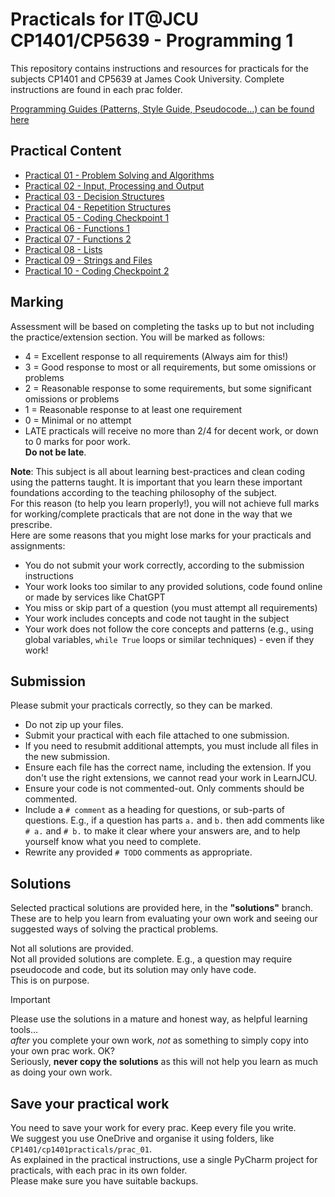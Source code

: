 # Practicals for IT@JCU CP1401/CP5639 - Programming 1

This repository contains instructions and resources for practicals for the subjects CP1401 and CP5639 at James Cook
University. Complete instructions are found in each prac folder.

[Programming Guides (Patterns, Style Guide, Pseudocode...) can be found here](https://github.com/CP1404/Starter/wiki)

## Practical Content

* [Practical 01 - Problem Solving and Algorithms](./prac_01)
* [Practical 02 - Input, Processing and Output](./prac_02)
* [Practical 03 - Decision Structures](./prac_03)
* [Practical 04 - Repetition Structures](./prac_04)
* [Practical 05 - Coding Checkpoint 1](./prac_05)
* [Practical 06 - Functions 1](./prac_06)
* [Practical 07 - Functions 2](./prac_07)
* [Practical 08 - Lists](./prac_08)
* [Practical 09 - Strings and Files](./prac_09)
* [Practical 10 - Coding Checkpoint 2](./prac_10)

## Marking

Assessment will be based on completing the tasks up to but not including
the practice/extension section. You will be marked as follows:

- 4 = Excellent response to all requirements (Always aim for this!)
- 3 = Good response to most or all requirements, but some omissions or problems
- 2 = Reasonable response to some requirements, but some significant omissions or problems
- 1 = Reasonable response to at least one requirement
- 0 = Minimal or no attempt
- LATE practicals will receive no more than 2/4 for decent work, or down to 0 marks for poor work.  
  **Do not be late**.

**Note**: This subject is all about learning best-practices and clean coding using the patterns taught. It is important
that you learn these important foundations according to the teaching philosophy of the
subject.  
For this reason (to help you learn properly!), you will not achieve full marks for working/complete practicals
that are not done in the way that we prescribe.  
Here are some reasons that you might lose marks for your practicals and assignments:

- You do not submit your work correctly, according to the submission instructions
- Your work looks too similar to any provided solutions, code found online or made by services like ChatGPT
- You miss or skip part of a question (you must attempt all requirements)
- Your work includes concepts and code not taught in the subject
- Your work does not follow the core concepts and patterns (e.g., using global variables, `while True` loops or similar
  techniques) - even if they work!

## Submission

Please submit your practicals correctly, so they can be marked.

- Do not zip up your files.
- Submit your practical with each file attached to one submission.
- If you need to resubmit additional attempts, you must include all files in the new submission.
- Ensure each file has the correct name, including the extension. If you don't use the right extensions, we cannot read
  your work in LearnJCU.
- Ensure your code is not commented-out. Only comments should be commented.
- Include a `# comment` as a heading for questions, or sub-parts of questions.
  E.g., if a question has parts `a.` and `b.` then add comments
  like `# a.` and `# b.` to make it clear where your answers are, and to help yourself know what you need to complete.
- Rewrite any provided `# TODO` comments as appropriate.

## Solutions

Selected practical solutions are provided here, in the **"solutions"** branch.  
These are to help you learn from evaluating your own work and seeing our suggested ways of solving the practical
problems.

Not all solutions are provided.  
Not all provided solutions are complete.
E.g., a question may require pseudocode and code, but its solution may only have code.  
This is on purpose.

> [!IMPORTANT]
> Please use the solutions in a mature and honest way, as helpful learning tools...  
> _after_ you complete your own work, _not_ as something to simply copy into your own prac work. OK?  
> Seriously, **never copy the solutions** as this will not help you learn as much as doing your own work.

## Save your practical work

You need to save your work for every prac. Keep every file you write.  
We suggest you use OneDrive and organise it using folders, like `CP1401/cp1401practicals/prac_01`.  
As explained in the practical instructions, use a single PyCharm project for practicals, with each prac in its own
folder.  
Please make sure you have suitable backups.
